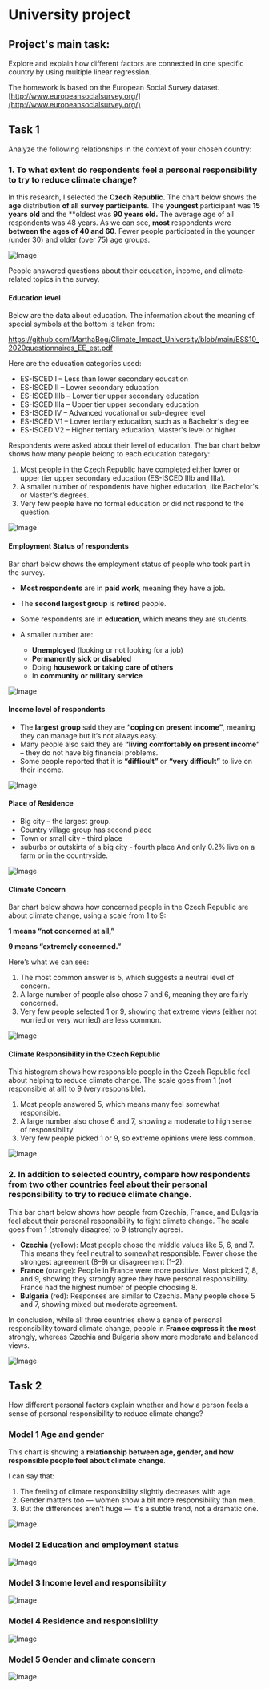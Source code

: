 # University project

## Project's main task:

Explore and explain how different factors are connected in one specific country by using multiple linear regression.

The homework is based on the European Social Survey dataset.
[http://www.europeansocialsurvey.org/](http://www.europeansocialsurvey.org/)


## Task 1

Analyze the following relationships in the context of your chosen country:

### 1. To what extent do respondents feel a personal responsibility to try to reduce climate change?

In this research, I selected the **Czech Republic.**
The chart below shows the **age** distribution **of all survey participants**.
The **youngest** participant was **15 years old** and the **oldest was **90 years old.** The average age of all respondents was 48 years.
As we can see, **most** respondents were **between the ages of 40 and 60**. Fewer people participated in the younger (under 30) and older (over 75) age groups.

![Image](images/age.png)

People answered questions about their education, income, and climate-related topics in the survey.

#### Education level

Below are the data about education. The information about the meaning of special symbols at the bottom is taken from:

https://github.com/MarthaBog/Climate_Impact_University/blob/main/ESS10_2020questionnaires_EE_est.pdf

Here are the education categories used:

- ES-ISCED I – Less than lower secondary education
- ES-ISCED II – Lower secondary education
- ES-ISCED IIIb – Lower tier upper secondary education
- ES-ISCED IIIa – Upper tier upper secondary education
- ES-ISCED IV – Advanced vocational or sub-degree level
- ES-ISCED V1 – Lower tertiary education, such as a Bachelor's degree
- ES-ISCED V2 – Higher tertiary education, Master's level or higher

Respondents were asked about their level of education. The bar chart below shows how many people belong to each education category:

1. Most people in the Czech Republic have completed either lower or upper tier upper secondary education (ES-ISCED IIIb and IIIa).
2. A smaller number of respondents have higher education, like Bachelor's or Master's degrees.
3. Very few people have no formal education or did not respond to the question.

![Image](images/education.png)

#### Employment Status of respondents 

Bar chart below shows the employment status of people who took part in the survey.

- **Most respondents** are in **paid work**, meaning they have a job.
- The **second largest group** is **retired** people.
- Some respondents are in **education**, which means they are students.
- A smaller number are:

  * **Unemployed** (looking or not looking for a job)
  * **Permanently sick or disabled**
  * Doing **housework or taking care of others**
  * In **community or military service**

![Image](images/status.jpg)

#### Income level of respondents 

- The **largest group** said they are **“coping on present income”**, meaning they can manage but it’s not always easy.
- Many people also said they are **“living comfortably on present income”** – they do not have big financial problems.
- Some people reported that it is **“difficult”** or **“very difficult”** to live on their income.

![Image](images/income_level.jpg)

#### Place of Residence

- Big city – the largest group.
- Country village group has second place
- Town or small city - third place
- suburbs or outskirts of a big city - fourth place 
And only 0.2% live on a farm or in the countryside.

![Image](images/place_of_residence.jpg)

#### Climate Concern

Bar chart below shows how concerned people in the Czech Republic are about climate change, using a scale from 1 to 9:

**1 means “not concerned at all,”**

**9 means “extremely concerned.”**

Here’s what we can see:

1. The most common answer is 5, which suggests a neutral level of concern. 
2. A large number of people also chose 7 and 6, meaning they are fairly concerned.
3. Very few people selected 1 or 9, showing that extreme views (either not worried or very worried) are less common.

![Image](images/climate_concern.png)

#### Climate Responsibility in the Czech Republic

This histogram shows how responsible people in the Czech Republic feel about helping to reduce climate change. The scale goes from 1 (not responsible at all) to 9 (very responsible).

1. Most people answered 5, which means many feel somewhat responsible.
2. A large number also chose 6 and 7, showing a moderate to high sense of responsibility.
3. Very few people picked 1 or 9, so extreme opinions were less common.

![Image](images/climate_responsibility.png)

### 2. In addition to selected country, compare how respondents from two other countries feel about their personal responsibility to try to reduce climate change.

This bar chart below shows how people from Czechia, France, and Bulgaria feel about their personal responsibility to fight climate change. The scale goes from 1 (strongly disagree) to 9 (strongly agree).

- **Czechia** (yellow): Most people chose the middle values like 5, 6, and 7. This means they feel neutral to somewhat responsible. Fewer chose the strongest agreement (8–9) or disagreement (1–2).
- **France** (orange): People in France were more positive. Most picked 7, 8, and 9, showing they strongly agree they have personal responsibility. France had the highest number of people choosing 8.
- **Bulgaria** (red): Responses are similar to Czechia. Many people chose 5 and 7, showing mixed but moderate agreement.

In conclusion, while all three countries show a sense of personal responsibility toward climate change, people in **France express it the most** strongly, whereas Czechia and Bulgaria show more moderate and balanced views.

![Image](images/countries_comparison.png)


## Task 2

How different personal factors explain whether and how a person feels a sense of personal responsibility to reduce climate change?

### Model 1 Age and gender

This chart is showing a **relationship between age, gender, and how responsible people feel about climate change**.

I can say that:

1. The feeling of climate responsibility slightly decreases with age.
2. Gender matters too — women show a bit more responsibility than men.
3. But the differences aren’t huge — it's a subtle trend, not a dramatic one.

![Image](images/age_gender.png)

### Model 2 Education and employment status

![Image](images/education_status.png)

### Model 3 Income level and responsibility

![Image](images/income_responsibility.png)

### Model 4 Residence and responsibility

![Image](images/residence_esponsibility.png)

### Model 5 Gender and climate concern

![Image](images/gender_climate_concern.png)
